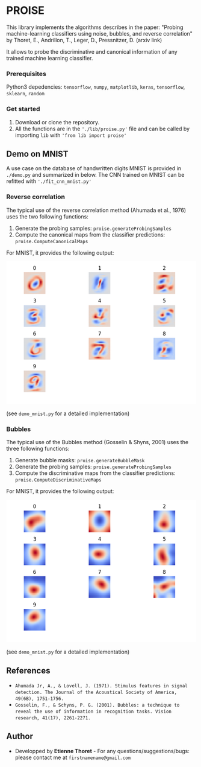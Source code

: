# PROISE

This library implements the algorithms describes in the paper: "Probing machine-learning classifiers using noise, bubbles, and reverse correlation" by Thoret, E., Andrillon, T., Leger, D., Pressnitzer, D. (arxiv link)

It allows to probe the discriminative and canonical information of any trained machine learning classifier.

### Prerequisites
Python3 depedencies: `tensorflow`, `numpy`, `matplotlib`, `keras`, `tensorflow`, `sklearn`, `random`

### Get started
  1. Download or clone the repository.
  2. All the functions are in the `'./lib/proise.py'` file and can be called by importing `lib` with `'from lib import proise'`

## Demo on MNIST
A use case on the database of handwritten digits MNIST is provided in `./demo.py` and summarized in below. The CNN trained on MNIST can be refitted with `'./fit_cnn_mnist.py'`

### Reverse correlation
The typical use of the reverse correlation method (Ahumada et al., 1976) uses the two following functions:
  1. Generate the probing samples: `proise.generateProbingSamples`
  2. Compute the canonical maps from the classifier predictions: `proise.ComputeCanonicalMaps`

For MNIST, it provides the following output:

![Canonical maps for each digit](https://github.com/EtienneTho/proise/blob/master/mnist_canonical.png)

(see `demo_mnist.py` for a detailed implementation)

### Bubbles
The typical use of the Bubbles method (Gosselin & Shyns, 2001) uses the three following functions:
  1. Generate bubble masks: `proise.generateBubbleMask`
  2. Generate the probing samples: `proise.generateProbingSamples`
  3. Compute the discriminative maps from the classifier predictions: `proise.ComputeDiscriminativeMaps`

For MNIST, it provides the following output:

![Discriminative maps for each digit](https://github.com/EtienneTho/proise/blob/master/mnist_discriminative.png)

(see `demo_mnist.py` for a detailed implementation)

## References
  * `Ahumada Jr, A., & Lovell, J. (1971). Stimulus features in signal detection. The Journal of the Acoustical Society of America, 49(6B), 1751-1756.`
  * `Gosselin, F., & Schyns, P. G. (2001). Bubbles: a technique to reveal the use of information in recognition tasks. Vision research, 41(17), 2261-2271.`

## Author

* Developped by **Etienne Thoret** - For any questions/suggestions/bugs: please contact me at `firstnamename@gmail.com`
